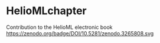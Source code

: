 # HelioMLchapter
Contribution to the HelioML electronic book
https://zenodo.org/badge/DOI/10.5281/zenodo.3265808.svg
